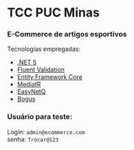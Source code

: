 # TCC PUC Minas
### E-Commerce de artigos esportivos

Tecnologias empregadas:
- [.NET 5](https://docs.microsoft.com/pt-br/dotnet/core/dotnet-five)
- [Fluent Validation](https://github.com/FluentValidation/FluentValidation)
- [Entity Framework Core](https://docs.microsoft.com/pt-br/ef/core/)
- [MediatR](https://github.com/jbogard/MediatR)
- [EasyNetQ](https://github.com/EasyNetQ/EasyNetQ)
- [Bogus](https://github.com/bchavez/Bogus)

### Usuário para teste:
Login: `admin@ecommerce.com`  
senha: `Trocar@123` 
